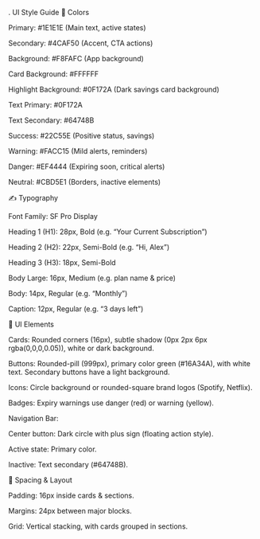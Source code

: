 . UI Style Guide 
🎨 Colors

Primary: #1E1E1E (Main text, active states)

Secondary: #4CAF50 (Accent, CTA actions)

Background: #F8FAFC (App background)

Card Background: #FFFFFF

Highlight Background: #0F172A (Dark savings card background)

Text Primary: #0F172A

Text Secondary: #64748B

Success: #22C55E (Positive status, savings)

Warning: #FACC15 (Mild alerts, reminders)

Danger: #EF4444 (Expiring soon, critical alerts)

Neutral: #CBD5E1 (Borders, inactive elements)

✍️ Typography

Font Family: SF Pro Display

Heading 1 (H1): 28px, Bold (e.g. “Your Current Subscription”)

Heading 2 (H2): 22px, Semi-Bold (e.g. “Hi, Alex”)

Heading 3 (H3): 18px, Semi-Bold

Body Large: 16px, Medium (e.g. plan name & price)

Body: 14px, Regular (e.g. “Monthly”)

Caption: 12px, Regular (e.g. “3 days left”)

🔲 UI Elements

Cards: Rounded corners (16px), subtle shadow (0px 2px 6px rgba(0,0,0,0.05)), white or dark background.

Buttons: Rounded-pill (999px), primary color green (#16A34A), with white text. Secondary buttons have a light background.

Icons: Circle background or rounded-square brand logos (Spotify, Netflix).

Badges: Expiry warnings use danger (red) or warning (yellow).

Navigation Bar:

Center button: Dark circle with plus sign (floating action style).

Active state: Primary color.

Inactive: Text secondary (#64748B).

📏 Spacing & Layout

Padding: 16px inside cards & sections.

Margins: 24px between major blocks.

Grid: Vertical stacking, with cards grouped in sections.